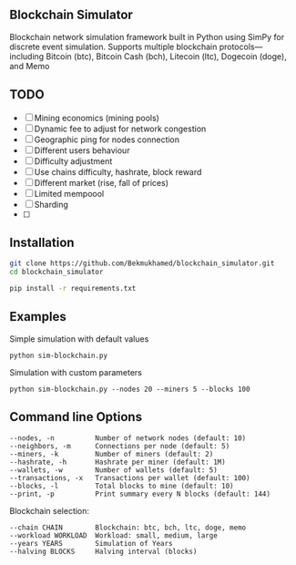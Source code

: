 ## Blockchain Simulator

Blockchain network simulation framework built in Python using SimPy for discrete event simulation. Supports multiple blockchain protocols—including Bitcoin (btc), Bitcoin Cash (bch), Litecoin (ltc), Dogecoin (doge), and Memo

## TODO
- [ ] Mining economics (mining pools)
- [ ] Dynamic fee to adjust for network congestion
- [ ] Geographic ping for nodes connection
- [ ] Different users behaviour
- [ ] Difficulty adjustment
- [ ] Use chains difficulty, hashrate, block reward
- [ ] Different market (rise, fall of prices)
- [ ] Limited mempoool
- [ ] Sharding
- [ ] 

## Installation
```bash
git clone https://github.com/Bekmukhamed/blockchain_simulator.git
cd blockchain_simulator
```
```bash
pip install -r requirements.txt
```
## Examples
Simple simulation with default values<br> 
```
python sim-blockchain.py
```
Simulation with custom parameters
```
python sim-blockchain.py --nodes 20 --miners 5 --blocks 100
```

## Command line Options
```
--nodes, -n          Number of network nodes (default: 10) 
--neighbors, -m      Connections per node (default: 5)
--miners, -k         Number of miners (default: 2)
--hashrate, -h       Hashrate per miner (default: 1M)
--wallets, -w        Number of wallets (default: 5) 
--transactions, -x   Transactions per wallet (default: 100)
--blocks, -l         Total blocks to mine (default: 10)
--print, -p          Print summary every N blocks (default: 144)
```
Blockchain selection:<br> 
```
--chain CHAIN        Blockchain: btc, bch, ltc, doge, memo
--workload WORKLOAD  Workload: small, medium, large
--years YEARS        Simulation of Years 
--halving BLOCKS     Halving interval (blocks) 
```

